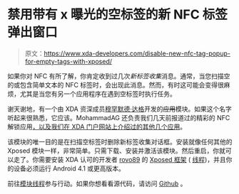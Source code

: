 # 禁用带有 x 曝光的空标签的新 NFC 标签弹出窗口

> 原文：<https://www.xda-developers.com/disable-new-nfc-tag-popup-for-empty-tags-with-xposed/>

如果你对 NFC 有所了解，你肯定收到过几次*新标签收集*消息。通常，当您扫描空的或包含简单文本的 NFC 标签时，会出现此消息。然而，有时这可能会变得很麻烦，尤其是当您有另一个应用程序在遇到空标签时执行任务。

谢天谢地，有一个由 XDA 资深成员[穆罕默德·达格](http://forum.xda-developers.com/member.php?u=2011359)开发的~~应用~~模块。如果这个名字听起来很熟悉，它应该。MohammadAG 还负责我们几天前报道过的精彩的 NFC 解锁应用[，以及我们在 XDA 门户网站上介绍过的其他几个应用](http://www.xda-developers.com/android/unlock-your-phone-using-nfc/)。

该模块的唯一目的是在扫描空标签时删除新标签收集对话框。安装就像任何其他的 Xposed 模块一样，非常简单。只需下载、安装并激活该模块。然后重启，你就可以走了。你需要安装 XDA 认可的开发者 [rovo89](http://forum.xda-developers.com/member.php?u=4419114) 的 [Xposed 框架](http://www.xda-developers.com/android/say-goodbye-to-custom-stock-roms-and-hello-to-xposed-framework/ "Say Goodbye to Custom “Stock” Roms and Hello to Xposed Framework") ( [线程](http://forum.xda-developers.com/showthread.php?t=1574401))，并且你的设备必须运行 Android 4.1 或更高版本。

前往[模块线程](http://forum.xda-developers.com/showthread.php?t=2474379)参与行动。如果你想看看源代码，请访问 [Github](https://github.com/MohammadAG/Xposed-Disable-NFC-Tag-Empty) 。